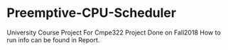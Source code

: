 # Preemptive-CPU-Scheduler
University Course Project For Cmpe322
Project Done on Fall2018
How to run info can be found in Report.
